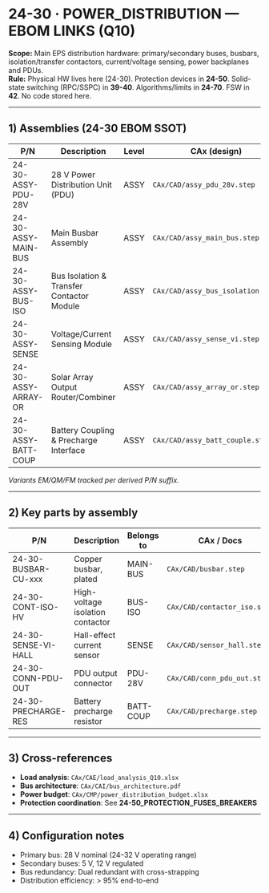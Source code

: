 # 24-30 · POWER_DISTRIBUTION — EBOM LINKS (Q10)

**Scope:** Main EPS distribution hardware: primary/secondary buses, busbars, isolation/transfer contactors, current/voltage sensing, power backplanes and PDUs.  
**Rule:** Physical HW lives here (24-30). Protection devices in **24-50**. Solid-state switching (RPC/SSPC) in **39-40**. Algorithms/limits in **24-70**. FSW in **42**. No code stored here.

---

## 1) Assemblies (24-30 EBOM SSOT)
| P/N                    | Description                                  | Level | CAx (design)                         | Status |
|------------------------|----------------------------------------------|-------|--------------------------------------|--------|
| 24-30-ASSY-PDU-28V     | 28 V Power Distribution Unit (PDU)           | ASSY  | `CAx/CAD/assy_pdu_28v.step`          | REL    |
| 24-30-ASSY-MAIN-BUS    | Main Busbar Assembly                         | ASSY  | `CAx/CAD/assy_main_bus.step`         | REL    |
| 24-30-ASSY-BUS-ISO     | Bus Isolation & Transfer Contactor Module    | ASSY  | `CAx/CAD/assy_bus_isolation.step`    | RVW    |
| 24-30-ASSY-SENSE       | Voltage/Current Sensing Module               | ASSY  | `CAx/CAD/assy_sense_vi.step`         | REL    |
| 24-30-ASSY-ARRAY-OR    | Solar Array Output Router/Combiner           | ASSY  | `CAx/CAD/assy_array_or.step`         | WIP    |
| 24-30-ASSY-BATT-COUP   | Battery Coupling & Precharge Interface       | ASSY  | `CAx/CAD/assy_batt_couple.step`      | RVW    |

*Variants EM/QM/FM tracked per derived P/N suffix.*

---

## 2) Key parts by assembly
| P/N                      | Description                              | Belongs to          | CAx / Docs                          | Note |
|--------------------------|------------------------------------------|---------------------|-------------------------------------|------|
| 24-30-BUSBAR-CU-xxx      | Copper busbar, plated                    | MAIN-BUS            | `CAx/CAD/busbar.step`               | Current rating |
| 24-30-CONT-ISO-HV        | High-voltage isolation contactor         | BUS-ISO             | `CAx/CAD/contactor_iso.step`        | Arc suppression |
| 24-30-SENSE-VI-HALL      | Hall-effect current sensor               | SENSE               | `CAx/CAD/sensor_hall.step`          | Accuracy ±1% |
| 24-30-CONN-PDU-OUT       | PDU output connector                     | PDU-28V             | `CAx/CAD/conn_pdu_out.step`         | 28 V bus |
| 24-30-PRECHARGE-RES      | Battery precharge resistor               | BATT-COUP           | `CAx/CAD/precharge.step`            | Inrush limit |

---

## 3) Cross-references
- **Load analysis**: `CAx/CAE/load_analysis_Q10.xlsx`
- **Bus architecture**: `CAx/CAI/bus_architecture.pdf`
- **Power budget**: `CAx/CMP/power_distribution_budget.xlsx`
- **Protection coordination**: See **24-50_PROTECTION_FUSES_BREAKERS**

---

## 4) Configuration notes
- Primary bus: 28 V nominal (24–32 V operating range)
- Secondary buses: 5 V, 12 V regulated
- Bus redundancy: Dual redundant with cross-strapping
- Distribution efficiency: > 95% end-to-end

